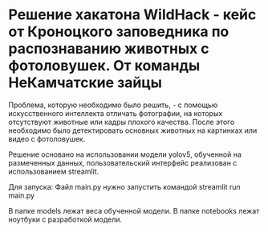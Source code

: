 # Решение хакатона WildHack - кейс от Кроноцкого заповедника по распознаванию животных с фотоловушек. От команды НеКамчатские зайцы

Проблема, которую необходимо было решить, - с помощью искусственного интеллекта отличать фотографии, на которых отсутствуют животные или кадры плохого качества. После этого необходимо было детектировать основных животных на картинках или видео с фотоловушек.

Решение основано на использовании модели yolov5, обученной на размеченных данных, пользовательский интерфейс реализован с использованием streamlit.

Для запуска: Файл main.py нужно запустить командой streamlit run main.py

В папке models лежат веса обученной модели. В папке notebooks лежат ноутбуки с разработкой модели.
